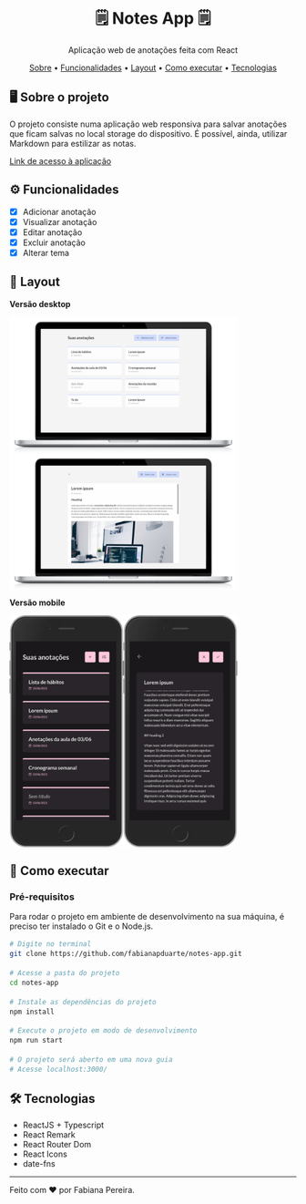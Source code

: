 <h1 align="center">🗒 Notes App 🗒</h1>
<p align="center">Aplicação web de anotações feita com React</p>

<p align="center">
  <a href="#-sobre-o-projeto">Sobre</a> •
  <a href="#-funcionalidades">Funcionalidades</a> •
  <a href="#-layout">Layout</a> •
  <a href="#-como-executar">Como executar</a> •
  <a href="#-tecnologias">Tecnologias</a>
</p>

## 🖥 Sobre o projeto

O projeto consiste numa aplicação web responsiva para salvar anotações que ficam salvas no local storage do dispositivo. É possível, ainda, utilizar Markdown para estilizar as notas.

[Link de acesso à aplicação](https://notesapp-dev.netlify.app/)

## ⚙ Funcionalidades

- [x] Adicionar anotação
- [x] Visualizar anotação
- [x] Editar anotação
- [x] Excluir anotação
- [x] Alterar tema

## 🎨 Layout

**Versão desktop**

<p align="center" style="display: flex; flex-wrap: wrap;">
  <img src="./.github/desktop-1.png" width="400px" />
  <img src="./.github/desktop-2.png" width="400px" />
</p>

**Versão mobile**

<p align="center" style="display: flex; flex-wrap: wrap;">
  <img src="./.github/mobile-1.png" width="200px" />
  <img src="./.github/mobile-2.png" width="200px" />
</p>

## 🚀 Como executar

### Pré-requisitos

Para rodar o projeto em ambiente de desenvolvimento na sua máquina, é preciso ter instalado o Git e o Node.js.

```bash
# Digite no terminal
git clone https://github.com/fabianapduarte/notes-app.git

# Acesse a pasta do projeto
cd notes-app

# Instale as dependências do projeto
npm install

# Execute o projeto em modo de desenvolvimento
npm run start

# O projeto será aberto em uma nova guia
# Acesse localhost:3000/
```

## 🛠 Tecnologias

- ReactJS + Typescript
- React Remark
- React Router Dom
- React Icons
- date-fns

---
Feito com ❤ por Fabiana Pereira.